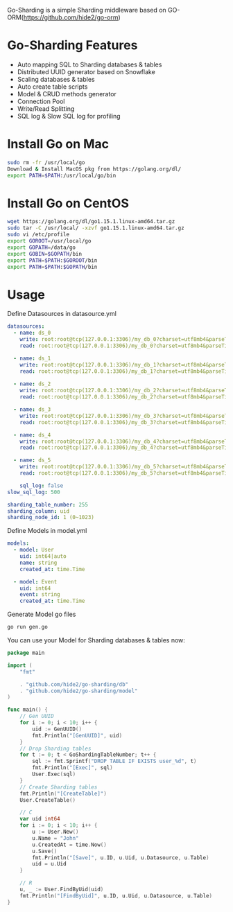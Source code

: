 Go-Sharding is a simple Sharding middleware based on GO-ORM(https://github.com/hide2/go-orm)

# Go-Sharding Features
- Auto mapping SQL to Sharding databases & tables
- Distributed UUID generator based on Snowflake
- Scaling databases & tables
- Auto create table scripts
- Model & CRUD methods generator
- Connection Pool
- Write/Read Splitting
- SQL log & Slow SQL log for profiling

# Install Go on Mac
``` bash
sudo rm -fr /usr/local/go
Download & Install MacOS pkg from https://golang.org/dl/
export PATH=$PATH:/usr/local/go/bin
```

# Install Go on CentOS
``` bash
wget https://golang.org/dl/go1.15.1.linux-amd64.tar.gz
sudo tar -C /usr/local/ -xzvf go1.15.1.linux-amd64.tar.gz
sudo vi /etc/profile
export GOROOT=/usr/local/go
export GOPATH=/data/go
export GOBIN=$GOPATH/bin
export PATH=$PATH:$GOROOT/bin
export PATH=$PATH:$GOPATH/bin
```

# Usage
Define Datasources in datasource.yml
``` yml
datasources:
  - name: ds_0
    write: root:root@tcp(127.0.0.1:3306)/my_db_0?charset=utf8mb4&parseTime=True
    read: root:root@tcp(127.0.0.1:3306)/my_db_0?charset=utf8mb4&parseTime=True

  - name: ds_1
    write: root:root@tcp(127.0.0.1:3306)/my_db_1?charset=utf8mb4&parseTime=True
    read: root:root@tcp(127.0.0.1:3306)/my_db_1?charset=utf8mb4&parseTime=True
  
  - name: ds_2
    write: root:root@tcp(127.0.0.1:3306)/my_db_2?charset=utf8mb4&parseTime=True
    read: root:root@tcp(127.0.0.1:3306)/my_db_2?charset=utf8mb4&parseTime=True

  - name: ds_3
    write: root:root@tcp(127.0.0.1:3306)/my_db_3?charset=utf8mb4&parseTime=True
    read: root:root@tcp(127.0.0.1:3306)/my_db_3?charset=utf8mb4&parseTime=True

  - name: ds_4
    write: root:root@tcp(127.0.0.1:3306)/my_db_4?charset=utf8mb4&parseTime=True
    read: root:root@tcp(127.0.0.1:3306)/my_db_4?charset=utf8mb4&parseTime=True

  - name: ds_5
    write: root:root@tcp(127.0.0.1:3306)/my_db_5?charset=utf8mb4&parseTime=True
    read: root:root@tcp(127.0.0.1:3306)/my_db_5?charset=utf8mb4&parseTime=True

    sql_log: false
slow_sql_log: 500

sharding_table_number: 255
sharding_column: uid
sharding_node_id: 1 (0~1023)
```
Define Models in model.yml
``` yml
models:
  - model: User
    uid: int64|auto
    name: string
    created_at: time.Time

  - model: Event
    uid: int64
    event: string
    created_at: time.Time
```
Generate Model go files
``` bash
go run gen.go
```
You can use your Model for Sharding databases & tables now:
``` go
package main

import (
	"fmt"

	. "github.com/hide2/go-sharding/db"
	. "github.com/hide2/go-sharding/model"
)

func main() {
	// Gen UUID
	for i := 0; i < 10; i++ {
		uid := GenUUID()
		fmt.Println("[GenUUID]", uid)
	}
	// Drop Sharding tables
	for t := 0; t < GoShardingTableNumber; t++ {
		sql := fmt.Sprintf("DROP TABLE IF EXISTS user_%d", t)
		fmt.Println("[Exec]", sql)
		User.Exec(sql)
	}
	// Create Sharding tables
	fmt.Println("[CreateTable]")
	User.CreateTable()

	// C
	var uid int64
	for i := 0; i < 10; i++ {
		u := User.New()
		u.Name = "John"
		u.CreatedAt = time.Now()
		u.Save()
		fmt.Println("[Save]", u.ID, u.Uid, u.Datasource, u.Table)
		uid = u.Uid
	}

	// R
	u, _ := User.FindByUid(uid)
	fmt.Println("[FindByUid]", u.ID, u.Uid, u.Datasource, u.Table)
}

```